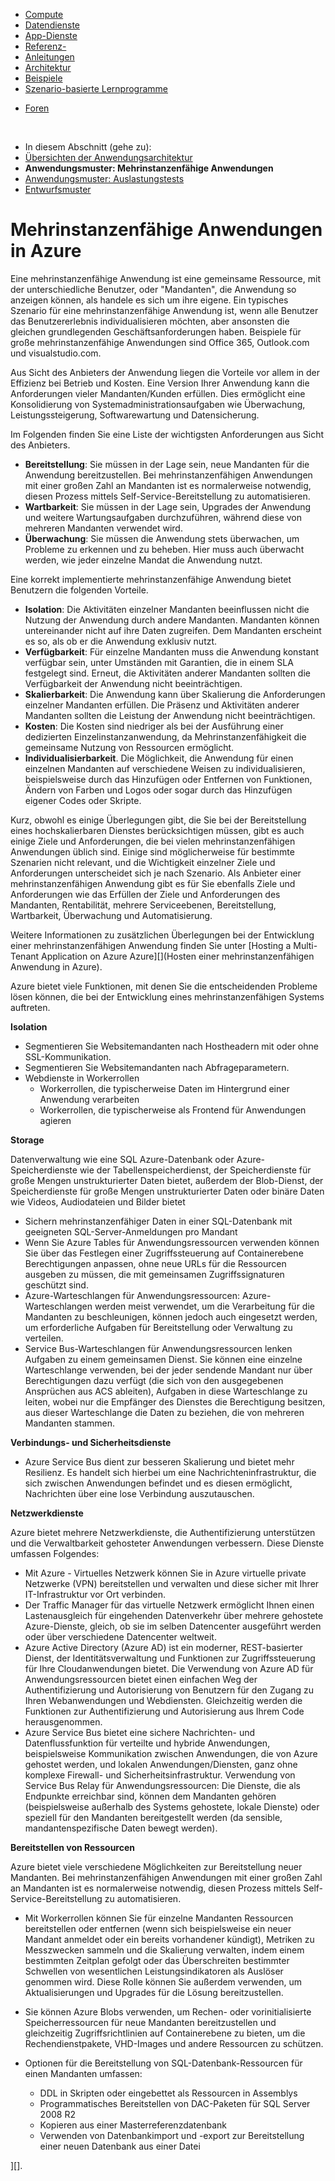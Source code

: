 ﻿<properties urlDisplayName="Multi-Tenant Web Application Pattern" pageTitle="Multi-Tenant Web Anwendungsmuster - Azure-Architektur" metaKeywords="" description="Find architectural overviews and design patterns that describe how to implement a multi-tenant web application on Azure." metaCanonical="" services="" documentationCenter=".NET" title="Multitenant Applications in Azure" authors="wpickett" solutions="" manager="wpickett" editor="" />

<tags ms.service="active-directory" ms.workload="identity" ms.tgt_pltfrm="na" ms.devlang="dotnet" ms.topic="article" ms.date="01/01/1900" ms.author="wpickett" />


<div>
<div class="left-nav">
<div class="static-nav">
<ul>
<li class="menu-nodejs-compute"><a href="/de-de/develop/net/compute/">Compute</a></li>
<li class="menu-nodejs-data"><a href="/de-de/develop/net/data/">Datendienste</a></li>
<li class="menu-nodejs-appservices"><a href="/de-de/develop/net/app-services/">App-Dienste</a></li>
<li><a href="/de-de/develop/net/reference/">Referenz-</a></li>
<li><a href="/de-de/develop/net/guidance/">Anleitungen</a></li>
<li><a href="/de-de/develop/net/architecture/">Architektur</a></li>
<li><a href="/de-de/develop/net/samples/">Beispiele</a></li>
<li><a href="/de-de/develop/net/end-to-end-Apps/">Szenario-basierte Lernprogramme</a></li>
</ul>
<ul class="links">
<li class="forum"><a href="/de-de/support/forums/">Foren</a></li>
</ul>
</div>
<div class="floating-nav jump-to"><br />
<ul>
<li>In diesem Abschnitt (gehe zu):</li>
<li><a href="/de-de/develop/net/architecture/#overviews">Übersichten der Anwendungsarchitektur</a></li>
<li><strong>Anwendungsmuster: Mehrinstanzenfähige Anwendungen</strong></li>
<li><a href="/de-de/develop/net/architecture/load-testing-pattern/">Anwendungsmuster: Auslastungstests</a></li>
<li><a href="/de-de/develop/net/architecture/#designpatterns">Entwurfsmuster</a></li>
</ul>
</div>
</div>
</div>

# Mehrinstanzenfähige Anwendungen in Azure

Eine mehrinstanzenfähige Anwendung ist eine gemeinsame Ressource, mit der unterschiedliche Benutzer, oder "Mandanten", die Anwendung so anzeigen können, als handele es sich um ihre eigene. Ein typisches Szenario für eine mehrinstanzenfähige Anwendung ist, wenn alle Benutzer das Benutzererlebnis individualisieren möchten, aber ansonsten die gleichen grundlegenden Geschäftsanforderungen haben. Beispiele für große mehrinstanzenfähige Anwendungen sind Office 365, Outlook.com und visualstudio.com.

Aus Sicht des Anbieters der Anwendung liegen die Vorteile vor allem in der Effizienz bei Betrieb und Kosten. Eine Version Ihrer Anwendung kann die Anforderungen vieler Mandanten/Kunden erfüllen. Dies ermöglicht eine Konsolidierung von Systemadministrationsaufgaben wie Überwachung, Leistungssteigerung, Softwarewartung und Datensicherung.

Im Folgenden finden Sie eine Liste der wichtigsten Anforderungen aus Sicht des Anbieters.

- **Bereitstellung**: Sie müssen in der Lage sein, neue Mandanten für die Anwendung bereitzustellen.  Bei mehrinstanzenfähigen Anwendungen mit einer großen Zahl an Mandanten ist es normalerweise notwendig, diesen Prozess mittels Self-Service-Bereitstellung zu automatisieren.
- **Wartbarkeit**: Sie müssen in der Lage sein, Upgrades der Anwendung und weitere Wartungsaufgaben durchzuführen, während diese von mehreren Mandanten verwendet wird. 
- **Überwachung**: Sie müssen die Anwendung stets überwachen, um Probleme zu erkennen und zu beheben. Hier muss auch überwacht werden, wie jeder einzelne Mandat die Anwendung nutzt.

Eine korrekt implementierte mehrinstanzenfähige Anwendung bietet Benutzern die folgenden Vorteile.

- **Isolation**: Die Aktivitäten einzelner Mandanten beeinflussen nicht die Nutzung der Anwendung durch andere Mandanten. Mandanten können untereinander nicht auf ihre Daten zugreifen. Dem Mandanten erscheint es so, als ob er die Anwendung exklusiv nutzt.
- **Verfügbarkeit**: Für einzelne Mandanten muss die Anwendung konstant verfügbar sein, unter Umständen mit Garantien, die in einem SLA festgelegt sind. Erneut, die Aktivitäten anderer Mandanten sollten die Verfügbarkeit der Anwendung nicht beeinträchtigen.
- **Skalierbarkeit**: Die Anwendung kann über Skalierung die Anforderungen einzelner Mandanten erfüllen. Die Präsenz und Aktivitäten anderer Mandanten sollten die Leistung der Anwendung nicht beeinträchtigen. 
- **Kosten**: Die Kosten sind niedriger als bei der Ausführung einer dedizierten Einzelinstanzanwendung, da Mehrinstanzenfähigkeit die gemeinsame Nutzung von Ressourcen ermöglicht. 
- **Individualisierbarkeit**. Die Möglichkeit, die Anwendung für einen einzelnen Mandanten auf verschiedene Weisen zu individualisieren, beispielsweise durch das Hinzufügen oder Entfernen von Funktionen, Ändern von Farben und Logos oder sogar durch das Hinzufügen eigener Codes oder Skripte.
 
Kurz, obwohl es einige Überlegungen gibt, die Sie bei der Bereitstellung eines hochskalierbaren Dienstes berücksichtigen müssen, gibt es auch einige Ziele und Anforderungen, die bei vielen mehrinstanzenfähigen Anwendungen üblich sind. Einige sind möglicherweise für bestimmte Szenarien nicht relevant, und die Wichtigkeit einzelner Ziele und Anforderungen unterscheidet sich je nach Szenario. Als Anbieter einer mehrinstanzenfähigen Anwendung gibt es für Sie ebenfalls Ziele und Anforderungen wie das Erfüllen der Ziele und Anforderungen des Mandanten, Rentabilität, mehrere Serviceebenen, Bereitstellung, Wartbarkeit, Überwachung und Automatisierung. 

Weitere Informationen zu zusätzlichen Überlegungen bei der Entwicklung einer mehrinstanzenfähigen Anwendung finden Sie unter [Hosting a Multi-Tenant Application on Azure Azure][](Hosten einer mehrinstanzenfähigen Anwendung in Azure).

Azure bietet viele Funktionen, mit denen Sie die entscheidenden Probleme lösen können, die bei der Entwicklung eines mehrinstanzenfähigen Systems auftreten. 

**Isolation** 

- Segmentieren Sie Websitemandanten nach Hostheadern mit oder ohne SSL-Kommunikation.
- Segmentieren Sie Websitemandanten nach Abfrageparametern.
- Webdienste in Workerrollen
	- Workerrollen, die typischerweise Daten im Hintergrund einer Anwendung verarbeiten
	- Workerrollen, die typischerweise als Frontend für Anwendungen agieren

**Storage**

Datenverwaltung wie eine SQL Azure-Datenbank oder Azure-Speicherdienste wie der Tabellenspeicherdienst, der Speicherdienste für große Mengen unstrukturierter Daten bietet, außerdem der Blob-Dienst, der Speicherdienste für große Mengen unstrukturierter Daten oder binäre Daten wie Videos, Audiodateien und Bilder bietet

- Sichern mehrinstanzenfähiger Daten in einer SQL-Datenbank mit geeigneten SQL-Server-Anmeldungen pro Mandant 
- Wenn Sie Azure Tables für Anwendungsressourcen verwenden können Sie über das Festlegen einer Zugriffssteuerung auf Containerebene Berechtigungen anpassen, ohne neue URLs für die Ressourcen ausgeben zu müssen, die mit gemeinsamen Zugriffssignaturen geschützt sind. 
- Azure-Warteschlangen für Anwendungsressourcen: Azure-Warteschlangen werden meist verwendet, um die Verarbeitung für die Mandanten zu beschleunigen, können jedoch auch eingesetzt werden, um erforderliche Aufgaben für Bereitstellung oder Verwaltung zu verteilen. 
- Service Bus-Warteschlangen für Anwendungsressourcen lenken Aufgaben zu einem gemeinsamen Dienst. Sie können eine einzelne Warteschlange verwenden, bei der jeder sendende Mandant nur über Berechtigungen dazu verfügt (die sich von den ausgegebenen Ansprüchen aus ACS ableiten), Aufgaben in diese Warteschlange zu leiten, wobei nur die Empfänger des Dienstes die Berechtigung besitzen, aus dieser Warteschlange die Daten zu beziehen, die von mehreren Mandanten stammen. 


**Verbindungs- und Sicherheitsdienste**

- Azure Service Bus dient zur besseren Skalierung und bietet mehr Resilienz. Es handelt sich hierbei um eine Nachrichteninfrastruktur, die sich zwischen Anwendungen befindet und es diesen ermöglicht, Nachrichten über eine lose Verbindung auszutauschen. 

**Netzwerkdienste**

Azure bietet mehrere Netzwerkdienste, die Authentifizierung unterstützen und die Verwaltbarkeit gehosteter Anwendungen verbessern. Diese Dienste umfassen Folgendes: 

- Mit Azure - Virtuelles Netzwerk können Sie in Azure virtuelle private Netzwerke (VPN) bereitstellen und verwalten und diese sicher mit Ihrer IT-Infrastruktur vor Ort verbinden. 
- Der Traffic Manager für das virtuelle Netzwerk ermöglicht Ihnen einen Lastenausgleich für eingehenden Datenverkehr über mehrere gehostete Azure-Dienste, gleich, ob sie im selben Datencenter ausgeführt werden oder über verschiedene Datencenter weltweit. 
- Azure Active Directory (Azure AD) ist ein moderner, REST-basierter Dienst, der Identitätsverwaltung und Funktionen zur Zugriffssteuerung für Ihre Cloudanwendungen bietet. Die Verwendung von Azure AD für Anwendungsressourcen bietet einen einfachen Weg der Authentifizierung und Autorisierung von Benutzern für den Zugang zu Ihren Webanwendungen und Webdiensten. Gleichzeitig werden die Funktionen zur Authentifizierung und Autorisierung aus Ihrem Code herausgenommen. 
- Azure Service Bus bietet eine sichere Nachrichten- und Datenflussfunktion für verteilte und hybride Anwendungen, beispielsweise Kommunikation zwischen Anwendungen, die von Azure gehostet werden, und lokalen Anwendungen/Diensten, ganz ohne komplexe Firewall- und Sicherheitsinfrastruktur. Verwendung von Service Bus Relay für Anwendungsressourcen: Die Dienste, die als Endpunkte erreichbar sind, können dem Mandanten gehören (beispielsweise außerhalb des Systems gehostete, lokale Dienste) oder speziell für den Mandanten bereitgestellt werden (da sensible, mandantenspezifische Daten bewegt werden). 



**Bereitstellen von Ressourcen**

Azure bietet viele verschiedene Möglichkeiten zur Bereitstellung neuer Mandanten. Bei mehrinstanzenfähigen Anwendungen mit einer großen Zahl an Mandanten ist es normalerweise notwendig, diesen Prozess mittels Self-Service-Bereitstellung zu automatisieren.

- Mit Workerrollen können Sie für einzelne Mandanten Ressourcen bereitstellen oder entfernen (wenn sich beispielsweise ein neuer Mandant anmeldet oder ein bereits vorhandener kündigt), Metriken zu Messzwecken sammeln und die Skalierung verwalten, indem einem bestimmten Zeitplan gefolgt oder das Überschreiten bestimmter Schwellen von wesentlichen Leistungsindikatoren als Auslöser genommen wird. Diese Rolle können Sie außerdem verwenden, um Aktualisierungen und Upgrades für die Lösung bereitzustellen. 
- Sie können Azure Blobs verwenden, um Rechen- oder vorinitialisierte Speicherressourcen für neue Mandanten bereitzustellen und gleichzeitig Zugriffsrichtlinien auf Containerebene zu bieten, um die Rechendienstpakete, VHD-Images und andere Ressourcen zu schützen.
- Optionen für die Bereitstellung von SQL-Datenbank-Ressourcen für einen Mandanten umfassen:

	- 	DDL in Skripten oder eingebettet als Ressourcen in Assemblys 
	- 	Programmatisches Bereitstellen von DAC-Paketen für SQL Server 2008 R2
	- 	Kopieren aus einer Masterreferenzdatenbank 
	- 	Verwenden von Datenbankimport und -export zur Bereitstellung einer neuen Datenbank aus einer Datei 

][].

<!--links-->

[Hosten einer mehrinstanzenfähigen Anwendung in Azure]: http://msdn.microsoft.com/de-de/library/hh534480.aspx
[Entwerfen von mehrinstanzfähigen Anwendungen in Azure]: http://msdn.microsoft.com/de-de/library/windowsazure/hh689716


